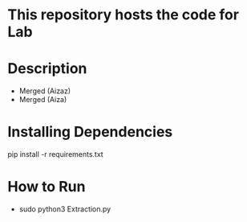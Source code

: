 # This repository hosts the code for Lab
# Description
- Merged (Aizaz)
- Merged (Aiza)

# Installing Dependencies
pip install -r requirements.txt

# How to Run
- sudo python3 Extraction.py

